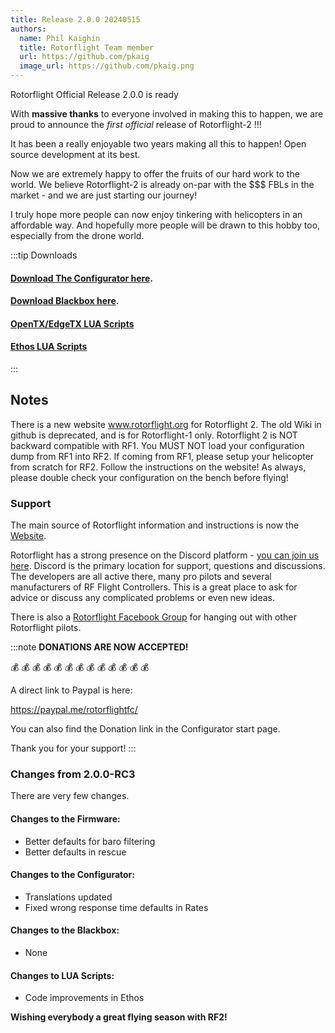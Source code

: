 ```yaml
---
title: Release 2.0.0 20240515
authors:
  name: Phil Kaighin
  title: Rotorflight Team member
  url: https://github.com/pkaig
  image_url: https://github.com/pkaig.png
---
```


Rotorflight Official Release 2.0.0 is ready

With **massive thanks** to everyone involved in making this to happen, we are proud to announce the *first official* release of Rotorflight-2 !!!

It has been a really enjoyable two years making all this to happen! Open source development at its best.

Now we are extremely happy to offer the fruits of our hard work to the world. We believe Rotorflight-2 is already on-par with the $$$ FBLs in the market - and we are just starting our journey!

I truly hope more people can now enjoy tinkering with helicopters in an affordable way. And hopefully more people will be drawn to this hobby too, especially from the drone world.


:::tip Downloads 
#### [Download The Configurator here](https://github.com/rotorflight/rotorflight-configurator/releases/tag/release/2.0.0).  
#### [Download Blackbox here](https://github.com/rotorflight/rotorflight-blackbox/releases/tag/release/2.0.0).
#### [OpenTX/EdgeTX LUA Scripts](https://github.com/rotorflight/rotorflight-lua-scripts/releases/tag/release/2.0.0)  
#### [Ethos LUA Scripts](https://github.com/rotorflight/rotorflight-lua-ethos/releases/tag/release/2.0.0)
:::

## Notes
There is a new website www.rotorflight.org for Rotorflight 2. The old Wiki in github is deprecated, and is for Rotorflight-1 only. Rotorflight 2 is NOT backward compatible with RF1. You MUST NOT load your configuration dump from RF1 into RF2. If coming from RF1, please setup your helicopter from scratch for RF2. Follow the instructions on the website! As always, please double check your configuration on the bench before flying!

### Support
The main source of Rotorflight information and instructions is now the [Website](https://www.rotorflight.org).

Rotorflight has a strong presence on the Discord platform - [you can join us here](https://discord.gg/6QUySXdEvd). Discord is the primary location for support, questions and discussions. The developers are all active there, many pro pilots and several manufacturers of RF Flight Controllers. This is a great place to ask for advice or discuss any complicated problems or even new ideas.

There is also a [Rotorflight Facebook Group](https://www.facebook.com/groups/876445460825093/) for hanging out with other Rotorflight pilots. 

:::note
**DONATIONS ARE NOW ACCEPTED!**

💰 💰 💰 💰 💰 💰 💰 💰 💰 💰 💰 💰 💰 

A direct link to Paypal is here:

https://paypal.me/rotorflightfc/

You can also find the Donation link in the Configurator start page.

Thank you for your support!
:::

### Changes from 2.0.0-RC3

There are very few changes.

#### Changes to the Firmware:
* Better defaults for baro filtering
* Better defaults in rescue

#### Changes to the Configurator:
* Translations updated
* Fixed wrong response time defaults in Rates

#### Changes to the Blackbox:
* None

#### Changes to LUA Scripts:
* Code improvements in Ethos

**Wishing everybody a great flying season with RF2!**
